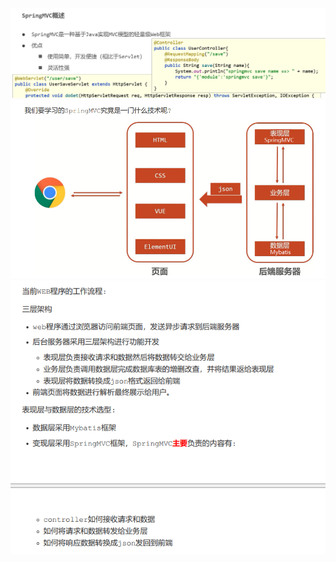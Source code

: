 ![alt text](<assets/1. SpringMVC简介/image.png>)
![alt text](<assets/1. SpringMVC简介/image-1.png>)
![alt text](<assets/1. SpringMVC简介/image-2.png>)